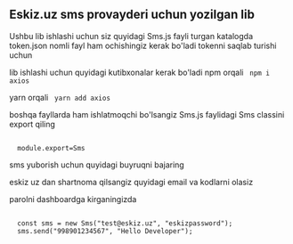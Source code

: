<h2> Eskiz.uz sms provayderi uchun yozilgan lib </h2>
Ushbu lib ishlashi uchun siz quyidagi Sms.js fayli turgan katalogda token.json nomli fayl ham ochishingiz kerak bo'ladi tokenni saqlab turishi uchun 

lib ishlashi uchun quyidagi kutibxonalar kerak bo'ladi 
npm orqali
<code> 
  npm i axios
</code>

yarn orqali
<code> 
  yarn add axios
</code>

boshqa fayllarda ham ishlatmoqchi bo'lsangiz 
Sms.js faylidagi 
Sms classini export qiling

<code>
  module.export=Sms
</code>

sms yuborish uchun quyidagi buyruqni bajaring 

eskiz uz dan shartnoma qilsangiz quyidagi email va kodlarni olasiz 

parolni dashboardga kirganingizda 


<code>
  const sms = new Sms("test@eskiz.uz", "eskizpassword");
  sms.send("998901234567", "Hello Developer");
</code>


  
